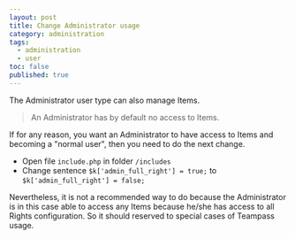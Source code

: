 ```yaml
---
layout: post
title: Change Administrator usage
category: administration
tags: 
  - administration
  - user
toc: false
published: true
---
```



<p class="message">
    The Administrator user type can also manage Items.
</p>
<span class="linkmore"></span>

> An Administrator has by default no access to Items.

If for any reason, you want an Administrator to have access to Items and becoming a "normal user", then you need to do the next change.

* Open file `include.php` in folder `/includes`
* Change sentence `$k['admin_full_right'] = true;` to `$k['admin_full_right'] = false;`

Nevertheless, it is not a recommended way to do because the Administrator is in this case able to access any Items because he/she has access to all Rights configuration.
So it should reserved to special cases of Teampass usage.
